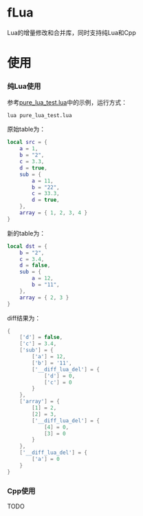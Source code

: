 # fLua
Lua的增量修改和合并库，同时支持纯Lua和Cpp

# 使用
### 纯Lua使用
参考[pure_lua_test.lua](pure_lua_test.lua)中的示例，运行方式：
```shell
lua pure_lua_test.lua
```
原始table为：
```lua
local src = {
    a = 1,
    b = "2",
    c = 3.3,
    d = true,
    sub = {
        a = 11,
        b = "22",
        c = 33.3,
        d = true,
    },
    array = { 1, 2, 3, 4 }
}
```
新的table为：
```lua
local dst = {
    b = "2",
    c = 3.4,
    d = false,
    sub = {
        a = 12,
        b = "11",
    },
    array = { 2, 3 }
}
```
diff结果为：
```lua
{
	['d'] = false,
	['c'] = 3.4,
	['sub'] = {
		['a'] = 12,
		['b'] = '11',
		['__diff_lua_del'] = {
			['d'] = 0,
			['c'] = 0
		}
	},
	['array'] = {
		[1] = 2,
		[2] = 3,
		['__diff_lua_del'] = {
			[4] = 0,
			[3] = 0
		}
	},
	['__diff_lua_del'] = {
		['a'] = 0
	}
}
```

### Cpp使用
TODO
